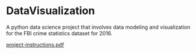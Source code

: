 # DataVisualization

A python data science project that involves data modeling and visualization for the FBI crime statistics dataset for 2016.







[project-instructions.pdf](https://github.com/sayemad/DataScience/files/8524407/project-instructions.pdf)

